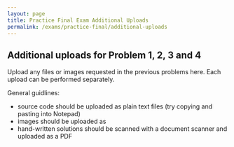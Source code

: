 ```yaml
---
layout: page
title: Practice Final Exam Additional Uploads
permalink: /exams/practice-final/additional-uploads
---
```


## Additional uploads for Problem 1, 2, 3 and 4

Upload any files or images requested in the previous problems here.
Each upload can be performed separately.

General guidlines:
* source code should be uploaded as plain text files (try copying and pasting into Notepad)
* images should be uploaded as 
* hand-written solutions should be scanned with a document scanner and uploaded as a PDF



